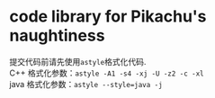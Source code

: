 # code library for Pikachu's naughtiness
提交代码前请先使用`astyle`格式化代码.  
C++ 格式化参数：`astyle -A1 -s4 -xj -U -z2 -c -xl`  
java 格式化参数：`astyle --style=java -j`  
